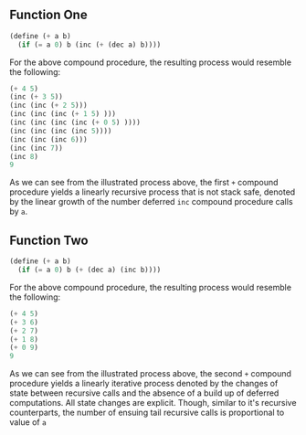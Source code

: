 
## Function One

```scheme
(define (+ a b)
  (if (= a 0) b (inc (+ (dec a) b))))
```

For the above compound procedure, the resulting process would resemble the following:

```scheme
(+ 4 5)
(inc (+ 3 5))
(inc (inc (+ 2 5)))
(inc (inc (inc (+ 1 5) )))
(inc (inc (inc (inc (+ 0 5) ))))
(inc (inc (inc (inc 5))))
(inc (inc (inc 6)))
(inc (inc 7))
(inc 8)
9
```

As we can see from the illustrated process above, the first `+` compound procedure yields a linearly recursive process that is not stack safe, denoted by the linear growth of the number deferred `inc` compound procedure calls by `a`.

## Function Two

```scheme
(define (+ a b)
  (if (= a 0) b (+ (dec a) (inc b))))
```

For the above compound procedure, the resulting process would resemble the following:

```scheme
(+ 4 5)
(+ 3 6)
(+ 2 7)
(+ 1 8)
(+ 0 9)
9
```

As we can see from the illustrated process above, the second `+` compound procedure yields a linearly iterative process denoted by the changes of state between recursive calls and the absence of a build up of deferred computations. All state changes are explicit. Though, similar to it's recursive counterparts, the number of ensuing tail recursive calls is proportional to value of `a`
